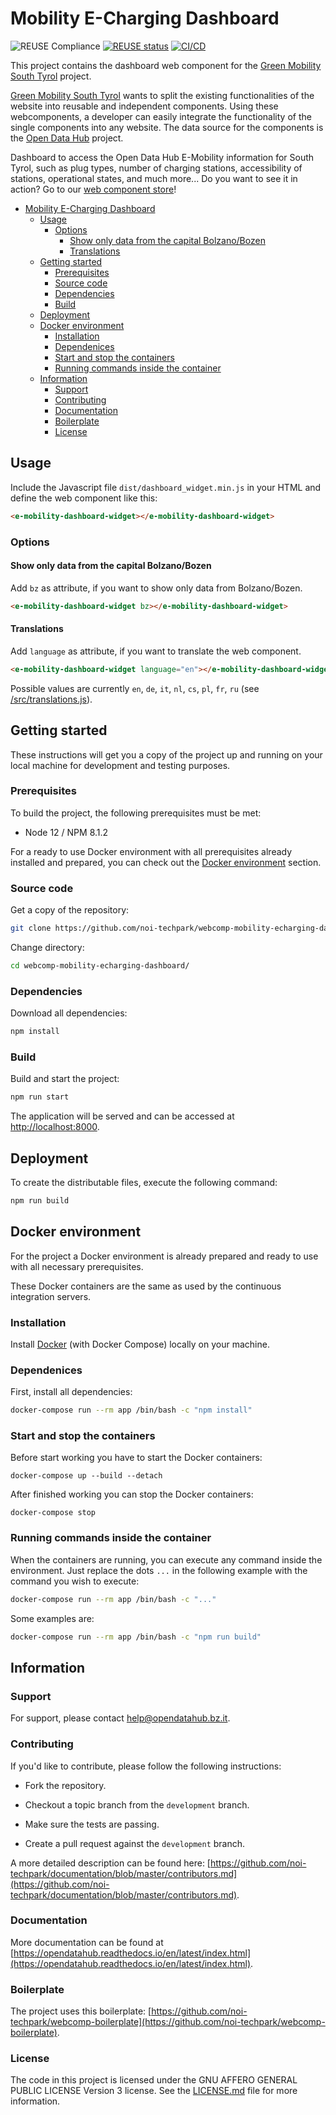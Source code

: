 <!--
SPDX-FileCopyrightText: NOI Techpark <digital@noi.bz.it>
SPDX-FileCopyrightText: 2020 - 2021 STA <info@sta.bz.it>

SPDX-License-Identifier: CC0-1.0
-->

# Mobility E-Charging Dashboard

![REUSE Compliance](https://github.com/noi-techpark/webcomp-mobility-echarging-dashboard/actions/workflows/reuse.yml/badge.svg)
[![REUSE status](https://api.reuse.software/badge/github.com/noi-techpark/webcomp-mobility-echarging-dashboard)](https://api.reuse.software/info/github.com/noi-techpark/webcomp-mobility-echarging-dashboard)
[![CI/CD](https://github.com/noi-techpark/webcomp-mobility-echarging-dashboard/actions/workflows/main.yml/badge.svg)](https://github.com/noi-techpark/webcomp-mobility-echarging-dashboard/actions/workflows/main.yml)

This project contains the dashboard web component for the
[Green Mobility South Tyrol](https://www.greenmobility.bz.it/) project.

[Green Mobility South Tyrol](https://www.greenmobility.bz.it/it/) wants to split
the existing functionalities of the website into reusable and independent
components. Using these webcomponents, a developer can easily integrate the
functionality of the single components into any website. The data source for the
components is the [Open Data Hub](https://opendatahub.bz.it/) project.

Dashboard to access the Open Data Hub E-Mobility information for South Tyrol,
such as plug types, number of charging stations, accessibility of stations,
operational states, and much more... Do you want to see it in action? Go to our
[web component store](https://webcomponents.opendatahub.bz.it/webcomponent/f594de36-0136-4c27-a0e6-570fa7014129)!

- [Mobility E-Charging Dashboard](#mobility-e-charging-dashboard)
  - [Usage](#usage)
    - [Options](#options)
      - [Show only data from the capital Bolzano/Bozen](#show-only-data-from-the-capital-bolzanobozen)
      - [Translations](#translations)
  - [Getting started](#getting-started)
    - [Prerequisites](#prerequisites)
    - [Source code](#source-code)
    - [Dependencies](#dependencies)
    - [Build](#build)
  - [Deployment](#deployment)
  - [Docker environment](#docker-environment)
    - [Installation](#installation)
    - [Dependenices](#dependenices)
    - [Start and stop the containers](#start-and-stop-the-containers)
    - [Running commands inside the container](#running-commands-inside-the-container)
  - [Information](#information)
    - [Support](#support)
    - [Contributing](#contributing)
    - [Documentation](#documentation)
    - [Boilerplate](#boilerplate)
    - [License](#license)

## Usage

Include the Javascript file `dist/dashboard_widget.min.js` in your HTML and define the web component like this:

```html
<e-mobility-dashboard-widget></e-mobility-dashboard-widget>
```

### Options

#### Show only data from the capital Bolzano/Bozen

Add `bz` as attribute, if you want to show only data from Bolzano/Bozen.

```html
<e-mobility-dashboard-widget bz></e-mobility-dashboard-widget>
```

#### Translations

Add `language` as attribute, if you want to translate the web component.

```html
<e-mobility-dashboard-widget language="en"></e-mobility-dashboard-widget>
```

Possible values are currently `en`, `de`, `it`, `nl`, `cs`, `pl`, `fr`, `ru` (see [/src/translations.js](/src/translations.js)).

## Getting started

These instructions will get you a copy of the project up and running
on your local machine for development and testing purposes.

### Prerequisites

To build the project, the following prerequisites must be met:

- Node 12 / NPM 8.1.2

For a ready to use Docker environment with all prerequisites already installed and prepared, you can check out the [Docker environment](#docker-environment) section.

### Source code

Get a copy of the repository:

```bash
git clone https://github.com/noi-techpark/webcomp-mobility-echarging-dashboard.git
```

Change directory:

```bash
cd webcomp-mobility-echarging-dashboard/
```

### Dependencies

Download all dependencies:

```bash
npm install
```

### Build

Build and start the project:

```bash
npm run start
```

The application will be served and can be accessed at [http://localhost:8000](http://localhost:8000).

## Deployment

To create the distributable files, execute the following command:

```bash
npm run build
```

## Docker environment

For the project a Docker environment is already prepared and ready to use with all necessary prerequisites.

These Docker containers are the same as used by the continuous integration servers.

### Installation

Install [Docker](https://docs.docker.com/install/) (with Docker Compose) locally on your machine.

### Dependenices

First, install all dependencies:

```bash
docker-compose run --rm app /bin/bash -c "npm install"
```

### Start and stop the containers

Before start working you have to start the Docker containers:

```
docker-compose up --build --detach
```

After finished working you can stop the Docker containers:

```
docker-compose stop
```

### Running commands inside the container

When the containers are running, you can execute any command inside the environment. Just replace the dots `...` in the following example with the command you wish to execute:

```bash
docker-compose run --rm app /bin/bash -c "..."
```

Some examples are:

```bash
docker-compose run --rm app /bin/bash -c "npm run build"
```

## Information

### Support

For support, please contact [help@opendatahub.bz.it](mailto:help@opendatahub.bz.it).

### Contributing

If you'd like to contribute, please follow the following instructions:

- Fork the repository.

- Checkout a topic branch from the `development` branch.

- Make sure the tests are passing.

- Create a pull request against the `development` branch.

A more detailed description can be found here: [https://github.com/noi-techpark/documentation/blob/master/contributors.md](https://github.com/noi-techpark/documentation/blob/master/contributors.md).

### Documentation

More documentation can be found at [https://opendatahub.readthedocs.io/en/latest/index.html](https://opendatahub.readthedocs.io/en/latest/index.html).

### Boilerplate

The project uses this boilerplate: [https://github.com/noi-techpark/webcomp-boilerplate](https://github.com/noi-techpark/webcomp-boilerplate).

### License

The code in this project is licensed under the GNU AFFERO GENERAL PUBLIC LICENSE Version 3 license. See the [LICENSE.md](LICENSE.md) file for more information.
